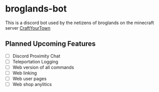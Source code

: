 # broglands-bot

This is a discord bot used by the netizens of broglands on the minecraft server [CraftYourTown](https://craftyourtown.com/) 

## Planned Upcoming Features
- [ ] Discord Proximity Chat
- [ ] Teleportation Logging
- [ ] Web version of all commands
- [ ] Web linking
- [ ] Web user pages
- [ ] Web shop anylitics
